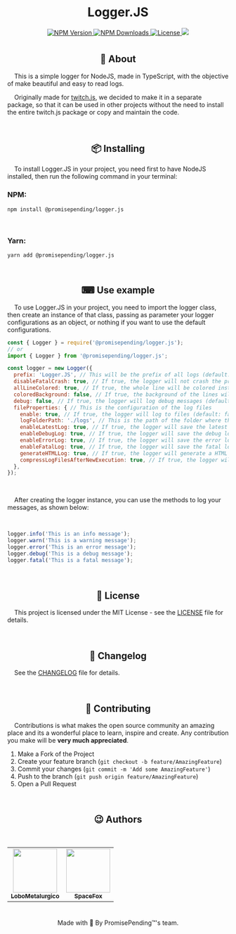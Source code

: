 <h1 align="center">Logger.JS</h1>

<p align="center">
  <a href="https://www.npmjs.com/package/@promisepending/logger.js">
    <img src="https://img.shields.io/npm/v/@promisepending/logger.js.svg?style=flat-square" alt="NPM Version" />
  </a>
  <a href="https://www.npmjs.com/package/@promisepending/logger.js">
    <img src="https://img.shields.io/npm/dm/@promisepending/logger.js.svg?style=flat-square" alt="NPM Downloads" />
  </a>
  <a href="">
    <img src="https://img.shields.io/github/license/PromisePending/logger.js?style=flat-square&color=0394fc&label=Licen%C3%A7a" alt="License" />
  </a>
  <a href="https://discord.gg/qUMUJW2XgF">
    <img src="https://img.shields.io/discord/866707606433562634?style=flat-square&color=7289da&logo=discord&logoColor=FFFFFF"/>
  </a>
</p>

#

<h2 align="center">📖 About</h2>
&nbsp;&nbsp;&nbsp;&nbsp;This is a simple logger for NodeJS, made in TypeScript, with the objective of make beautiful and easy to read logs.

<br>

&nbsp;&nbsp;&nbsp;&nbsp;Originally made for [twitch.js](https://github.com/PromisePending/twitch.js), we decided to make it in a separate package, so that it can be used in other projects without the need to install the entire twitch.js package or copy and maintain the code.

<br>

<h2 align="center">📦 Installing</h2>
&nbsp;&nbsp;&nbsp;&nbsp;To install Logger.JS in your project, you need first to have NodeJS installed, then run the following command in your terminal:

<br>

### NPM:
```
npm install @promisepending/logger.js
```

<br>

### Yarn:
```
yarn add @promisepending/logger.js
```

<br>

<h2 align="center">⌨ Use example</h2>
&nbsp;&nbsp;&nbsp;&nbsp;To use Logger.JS in your project, you need to import the logger class, then create an instance of that class, passing as parameter your logger configurations as an object, or nothing if you want to use the default configurations.

<br>

```js
const { Logger } = require('@promisepending/logger.js');
// or
import { Logger } from '@promisepending/logger.js';

const logger = new Logger({
  prefix: 'Logger.JS', // This will be the prefix of all logs (default: null)
  disableFatalCrash: true, // If true, the logger will not crash the process when a fatal error occurs (default: false)
  allLineColored: true, // If true, the whole line will be colored instead of only the prefix (default: false)
  coloredBackground: false, // If true, the background of the lines will be colored instead of the text (default: false)
  debug: false, // If true, the logger will log debug messages (default: false)
  fileProperties: { // This is the configuration of the log files
    enable: true, // If true, the logger will log to files (default: false) [NOTE: If false all below options will be ignored]
    logFolderPath: './logs', // This is the path of the folder where the log files will be saved (default: './logs')
    enableLatestLog: true, // If true, the logger will save the latest log in a file (default: true)
    enableDebugLog: true, // If true, the logger will save the debug logs in a file (default: false)
    enableErrorLog: true, // If true, the logger will save the error logs in a file (default: false)
    enableFatalLog: true, // If true, the logger will save the fatal logs in a file (default: true)
    generateHTMLLog: true, // If true, the logger will generate a HTML file with the logs otherwise a .log file (default: false)
    compressLogFilesAfterNewExecution: true, // If true, the logger will compress the log files to zip after a new execution (default: true)
  },
});
```

<br>

&nbsp;&nbsp;&nbsp;&nbsp;After creating the logger instance, you can use the methods to log your messages, as shown below:

<br>

```js
logger.info('This is an info message');
logger.warn('This is a warning message');
logger.error('This is an error message');
logger.debug('This is a debug message');
logger.fatal('This is a fatal message');
```

<br>

<h2 align="center">📝 License</h2>

&nbsp;&nbsp;&nbsp;&nbsp;This project is licensed under the MIT License - see the [LICENSE](/LICENSE) file for details.

<br>

<h2 align="center">📜 Changelog</h2>

&nbsp;&nbsp;&nbsp;&nbsp;See the [CHANGELOG](/CHANGELOG.md) file for details.

<br>

<h2 align="center">🤝 Contributing</h2>

&nbsp;&nbsp;&nbsp;&nbsp;Contributions is what makes the open source community an amazing place and its a wonderful place to learn, inspire and create. Any contribution you make will be **very much appreciated**.

1. Make a Fork of the Project
2. Create your feature branch (`git checkout -b feature/AmazingFeature`)
3. Commit your changes (`git commit -m 'Add some AmazingFeature'`)
4. Push to the branch (`git push origin feature/AmazingFeature`)
5. Open a Pull Request

<br>

<h2 align="center">😉 Authors</h2>

<br>

<table align="center">
  <tr>
    <td align="center">
      <a href="https://github.com/LoboMetalurgico">
        <img src="https://avatars.githubusercontent.com/u/43734867?v=4" width="100px;" alt=""/>
        <br />
        <sub>
          <b>LoboMetalurgico</b>
        </sub>
      </a>
    </td>
    <td align="center">
      <a href="https://github.com/emanuelfranklyn">
        <img src="https://avatars.githubusercontent.com/u/44732812?v=4" width="100px;" alt=""/>
        <br />
        <sub>
          <b>SpaceFox</b>
        </sub>
      </a>
    </td>
  </tr>
</table>

#

<p align="center">Made with 💜 By PromisePending™'s team.</p>
